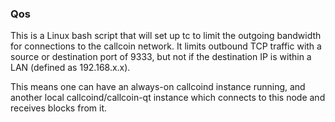 ### Qos ###

This is a Linux bash script that will set up tc to limit the outgoing bandwidth for connections to the callcoin network. It limits outbound TCP traffic with a source or destination port of 9333, but not if the destination IP is within a LAN (defined as 192.168.x.x).

This means one can have an always-on callcoind instance running, and another local callcoind/callcoin-qt instance which connects to this node and receives blocks from it.
